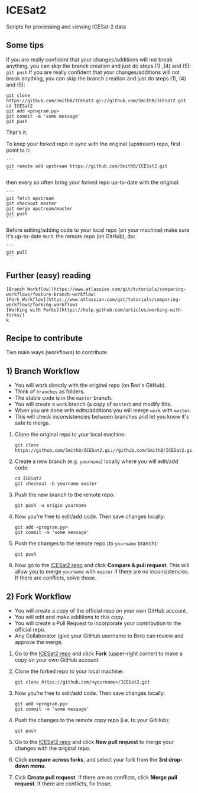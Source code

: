 # ICESat2
Scripts for processing and viewing ICESat-2 data

## Some tips

If you are really confident that your changes/additions will not break anything, you can skip the branck creation and just do steps (1) ,(4) and (5):
    ```
    git push
    ```
If you are really confident that your changes/additions will not break anything, you can skip the branch creation and just do steps (1), (4) and (5): 

    git clone https://github.com/SmithB/ICESat2.gi://github.com/SmithB/ICESat2.git
    cd ICESat2
    git add <program.py>
    git commit -m 'some message'
    git push

That's it.

To keep your forked repo in sync with the original (upstream) repo, first point to it:

    ```
    git remote add upstream https://github.com/SmithB/ICESat2.git
    ```

then every so often bring your forked repo up-to-date with the original: 

    ```
    git fetch upstream
    git checkout master
    git merge upstream/master
    git push
    ```

Before editing/adding code to your local repo (on your machine) make sure it's up-to-date w.r.t. the remote repo (on GitHub), do:

    ```
    git pull
    ```


## Further (easy) reading

    [Branch Workflow](https://www.atlassian.com/git/tutorials/comparing-workflows/feature-branch-workflow)
    [Fork Workflow](https://www.atlassian.com/git/tutorials/comparing-workflows/forking-workflow)
    [Working with Forks](https://help.github.com/articles/working-with-forks/)
    k




## Recipe to contribute

Two main ways (workflows) to contribute.


## 1) Branch Workflow

- You will work directly with the original repo (on Ben's GitHub).
- Think of `branches` as folders.  
- The stable code is in the `master` branch.
- You will create a `work` branch (a copy of `master`) and modify this.
- When you are done with edits/additions you will merge `work` with `master`.
- This will check inconsistencies between branches and let you know it's safe to merge.

1) Clone the original repo to your local machine:
    ```
    git clone https://github.com/SmithB/ICESat2.gi://github.com/SmithB/ICESat2.git
    ```

2) Create a new branch (e.g. `yourname`) locally where you will edit/add code:
    ```
    cd ICESat2
    git checkout -b yourname master
    ```

3) Push the new branch to the remote repo:
    ```
    git push -u origin yourname
    ```

4) Now you're free to edit/add code. Then save changes locally:
    ```
    git add <program.py>
    git commit -m 'some message'
    ```

5) Push the changes to the remote repo (to `yourname` branch):
    ```
    git push
    ```

6) Now go to the [ICESat2 repo](https://github.com/SmithB/ICESat2) and click **Compare & pull request**. This will allow you to merge `yourname` with `master` if there are no inconsistencies. If there are conflicts, solve those.


## 2) Fork Workflow

- You will create a copy of the official repo on your own GitHub account.
- You will edit and make additions to this copy.
- You will create a Pull Request to incorporate your contribution to the official repo.
- Any Collaborator (give your GitHub username to Ben) can review and approve the merge.

1) Go to the [ICESat2 repo](https://github.com/SmithB/ICESat2) and click **Fork** (upper-right corner) to make a copy on your own GitHub account.

2) Clone the forked repo to your local machine:
    ```
    git clone https://github.com/<yourname>/ICESat2.git
    ```

3) Now you're free to edit/add code. Then save changes locally:
    ```
    git add <program.py>
    git commit -m 'some message'
    ```

4) Push the changes to the remote copy repo (i.e. to your GitHub):
    ```
    git push
    ```

5) Go to the [ICESat2 repo](https://github.com/SmithB/ICESat2) and click **New pull request** to merge your changes with the original repo.

6) Click **compare across forks**, and select your fork from the **3rd drop-down menu**.

7) Cick **Create pull request**. If there are no conflicts, click **Merge pull request**. If there are conflicts, fix those.




